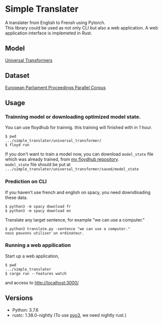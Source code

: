 # Simple Translater
A translater from English to Frensh using Pytorch.   
This library could be used as not only CLI but also a web application. A web application interface is implemeted in Rust.

## Model
[Universal Transformers](https://arxiv.org/abs/1807.03819)

## Dataset
[European Parliament Proceedings Parallel Corpus](https://www.statmt.org/europarl/)

## Usage
### Trainning model or downloading optimized model state.
You can use floydhub for trainnig. this training will finished with in 1 hour.
```
$ pwd
.../simple_translater/universal_transformer/
$ floyd run
```

If you don't want to train a model now, you can download `model_state` file which was already trained, from [my floydhub repository](https://www.floydhub.com/maezono/projects/universal_transformer/1/files/saved/model_state).   
`model_state` file should be put at `.../simple_translater/universal_transformer/saved/model_state`

### Prediction on CLI
If you haven't use french and english on spacy, you need downdloading these data.
```
$ python3 -m spacy download fr
$ python3 -m spacy download en
```
Translate any target sentence, for example "we can use a computer."
```
$ python3 translate.py -sentence "we can use a computer."
nous pouvons utiliser un ordinateur.
```

### Running a web appilication
Start up a web application,
```
$ pwd
.../simple_translater
$ cargo run --features watch
```
and access to [http://localhost:3000/](http://localhost:3000/)


## Versions
- Python: 3.7.6
- rustc: 1.38.0-nightly (To use [pyo3](https://github.com/PyO3/pyo3), we need nightly rust.)
